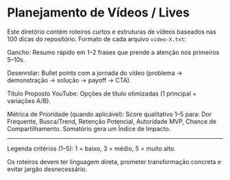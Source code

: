 # Planejamento de Vídeos / Lives

Este diretório contém roteiros curtos e estruturas de vídeos baseados nas 100 dicas do repositório. Formato de cada arquivo `video-X.txt`:

Gancho:
Resumo rápido em 1–2 frases que prende a atenção nos primeiros 5–10s.

Desenrolar:
Bullet points com a jornada do vídeo (problema -> demonstração -> solução -> payoff -> CTA).

Título Proposto YouTube:
Opções de título otimizadas (1 principal + variações A/B).

Métrica de Prioridade (quando aplicável):
Score qualitativo 1–5 para: Dor Frequente, Busca/Trend, Retenção Potencial, Autoridade MVP, Chance de Compartilhamento. Somatório gera um Índice de Impacto.

---
Legenda critérios (1–5):
1 = baixo, 3 = médio, 5 = muito alto.

Os roteiros devem ter linguagem direta, prometer transformação concreta e evitar jargão desnecessário.

